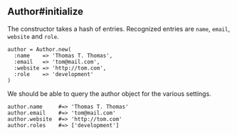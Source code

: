 ## Author#initialize

The constructor takes a hash of entries. Recognized entries
are `name`, `email`, `website` and `role`.

    author = Author.new(
      :name    => 'Thomas T. Thomas',
      :email   => 'tom@mail.com',
      :website => 'http://tom.com',
      :role    => 'development'
    )

We should be able to query the author object for the various settings.

    author.name     #=> 'Thomas T. Thomas'
    author.email    #=> 'tom@mail.com'
    author.website  #=> 'http://tom.com'
    author.roles    #=> ['development']

